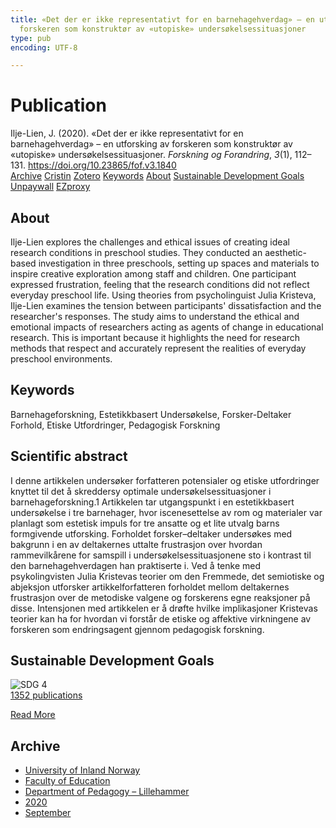```yaml
---
title: «Det der er ikke representativt for en barnehagehverdag» – en utforsking av
  forskeren som konstruktør av «utopiske» undersøkelsessituasjoner
type: pub
encoding: UTF-8

---
```

<h1>Publication</h1>
<article id="csl-bib-container-D8ZXRKYM" class="csl-bib-container">
  <div class="csl-bib-body"> <div class="csl-entry">Ilje-Lien, J. (2020). «Det der er ikke representativt for en barnehagehverdag» – en utforsking av forskeren som konstruktør av «utopiske» undersøkelsessituasjoner. <i>Forskning og Forandring</i>, <i>3</i>(1), 112–131. <a href="https://doi.org/10.23865/fof.v3.1840">https://doi.org/10.23865/fof.v3.1840</a></div> </div>
  <div class="csl-bib-buttons">
    <a href="#taxonomy-article-D8ZXRKYM" alt="archive" class="csl-bib-button">Archive</a>
    <a href="https://app.cristin.no/results/show.jsf?id=1827488" alt="Cristin" class="csl-bib-button">Cristin</a>
    <a href="http://zotero.org/groups/5881554/items/D8ZXRKYM" alt="Zotero" class="csl-bib-button">Zotero</a>
    <a href="#keywords-article-D8ZXRKYM" alt="keywords" class="csl-bib-button">Keywords</a>
    <a href="#about-article-D8ZXRKYM" alt="about_pub" class="csl-bib-button">About</a>
    <a href="#sdg-article-D8ZXRKYM" alt="sdg" class="csl-bib-button">Sustainable Development Goals</a>
    <a href="https://forskningogforandring.dk/index.php/fof/article/download/1840/4383" alt="Unpaywall" class="csl-bib-button">Unpaywall</a>
    <a href="https://forskningogforandring.dk/index.php/fof/article/download/1840/4383" alt="EZproxy" class="csl-bib-button">EZproxy</a>
  </div>
  <div id="csl-bib-meta-container-D8ZXRKYM"></div>
</article>
<div id="csl-bib-meta-D8ZXRKYM" class="csl-bib-meta">
  <article id="about-article-D8ZXRKYM" class="about_pub-article">
    <h1>About</h1>
    Ilje-Lien explores the challenges and ethical issues of creating ideal research conditions in preschool studies. They conducted an aesthetic-based investigation in three preschools, setting up spaces and materials to inspire creative exploration among staff and children. One participant expressed frustration, feeling that the research conditions did not reflect everyday preschool life. Using theories from psycholinguist Julia Kristeva, Ilje-Lien examines the tension between participants' dissatisfaction and the researcher's responses. The study aims to understand the ethical and emotional impacts of researchers acting as agents of change in educational research. This is important because it highlights the need for research methods that respect and accurately represent the realities of everyday preschool environments.
  </article>
  <article id="keywords-article-D8ZXRKYM" class="keywords-article">
    <h1>Keywords</h1>
    Barnehageforskning, Estetikkbasert Undersøkelse, Forsker-Deltaker Forhold, Etiske Utfordringer, Pedagogisk Forskning
  </article>
  <article id="abstract-article-D8ZXRKYM" class="abstract-article">
    <h1>Scientific abstract</h1>
    I denne artikkelen undersøker forfatteren potensialer og etiske utfordringer knyttet til det å skreddersy optimale undersøkelsessituasjoner i barnehageforskning.1 Artikkelen tar utgangspunkt i en estetikkbasert undersøkelse i tre barnehager, hvor iscenesettelse av rom og materialer var planlagt som estetisk impuls for tre ansatte og et lite utvalg barns formgivende utforsking. Forholdet forsker–deltaker undersøkes med bakgrunn i en av deltakernes uttalte frustrasjon over hvordan rammevilkårene for samspill i undersøkelsessituasjonene sto i kontrast til den barnehagehverdagen han praktiserte i. Ved å tenke med psykolingvisten Julia Kristevas teorier om den Fremmede, det semiotiske og abjeksjon utforsker artikkelforfatteren forholdet mellom deltakernes frustrasjon over de metodiske valgene og forskerens egne reaksjoner på disse. Intensjonen med artikkelen er å drøfte hvilke implikasjoner Kristevas teorier kan ha for hvordan vi forstår de etiske og affektive virkningene av forskeren som endringsagent gjennom pedagogisk forskning.
  </article>
  <article id="sdg-article-D8ZXRKYM" class="sdg-article">
    <h1>Sustainable Development Goals</h1>
    <div class="sdg-container"><div id="sdg4" class="sdg">
        <img src="{{< params subfolder >}}images/sdg/sdg04_en.png" class="image" alt="SDG 4">
        <div class="sdg-overlay">
          <a href="{{< params subfolder >}}en/archive/?sdg=4#archive" class="sdg-publication-count"><span>1352</span> publications</a>
          <p><a href="https://sdgs.un.org/goals/goal4" class="sdg-read-more">Read More</a></p>
        </div>
      </div></div>
  </article>
  <article id="taxonomy-article-D8ZXRKYM" class="taxonomy-article">
    <h1>Archive</h1>
    <ul>
      <li><a href="{{< params subfolder >}}en/archive/?key=3DCRN523">University of Inland Norway</a></li>
      <li><a href="{{< params subfolder >}}en/archive/?key=WYNZA47F">Faculty of Education</a></li>
      <li><a href="{{< params subfolder >}}en/archive/?key=L8MA547R">Department of Pedagogy – Lillehammer</a></li>
      <li><a href="{{< params subfolder >}}en/archive/?key=Z2K3X9AT">2020</a></li>
      <li><a href="{{< params subfolder >}}en/archive/?key=HMWEMCNS">September</a></li>
    </ul>
  </article>
</div>

